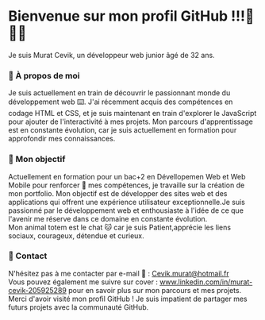 
# Bienvenue sur mon profil GitHub !!!🖖🖖🖖
Je suis Murat Cevik, un développeur web junior âgé de 32 ans.

### 🔵 À propos de moi
Je suis actuellement en train de découvrir le passionnant monde du développement web ⌨️. J'ai récemment acquis des compétences en codage HTML et CSS, et je suis maintenant en train d'explorer le JavaScript pour ajouter de l'interactivité à mes projets. Mon parcours d'apprentissage est en constante évolution, car je suis actuellement en formation pour approfondir mes connaissances.

### 🔵 Mon objectif
Actuellement en formation pour un bac+2 en Dévellopemen Web et Web Mobile pour renforcer 💪 mes compétences, je travaille sur la création de mon portfolio. Mon objectif est de développer des sites web et des applications qui offrent une expérience utilisateur exceptionnelle.Je suis passionné par le développement web et enthousiaste à l'idée de ce que l'avenir me réserve dans ce domaine en constante évolution. 
<br>Mon animal totem est le chat 🐱 car je suis Patient,apprécie les liens sociaux, courageux, détendue et curieux.

### 🔵 Contact
N'hésitez pas à me contacter par e-mail 📧 : Cevik.murat@hotmail.fr
<br>Vous pouvez également me suivre sur cover : www.linkedin.com/in/murat-cevik-205925289 pour en savoir plus sur mon parcours et mes projets.
<br>Merci d'avoir visité mon profil GitHub ! Je suis impatient de partager mes futurs projets avec la communauté GitHub.

